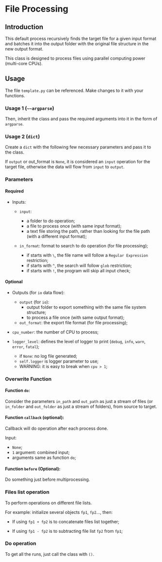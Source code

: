 # File Processing

## Introduction

This default process recursively finds the target file for a given input format and batches it into the output folder with the original file structure in the new output format.

This class is designed to process files using parallel computing power (multi-core CPUs).

## Usage

The file `template.py` can be referenced. Make changes to it with your functions.

### Usage 1 (`~~argparse`)

Then, inherit the class and pass the required arguments into it in the form of `argparse`.

### Usage 2 (`dict`)

Create a `dict` with the following few necessary parameters and pass it to the class.

If `output` or out_format is `None`, it is considered an `input` operation for the target file, otherwise the data will flow from `input` to `output`.

### Parameters

#### Required

* Inputs:
  
  * `input`: 
    
    * a folder to do operation;
    * a file to process once (with same input format);
    * a text file storing the path, rather than looking for the file path (with a different input format);
  
  * `in_format`: format to search to do operation (for file processing); 
    
    * if starts with `\`, the file name will follow a `Regular Expression` restriction;
    * if starts with `^`, the search will follow `glob` restriction;
    * if starts with `!`, the program will skip all input check;

#### Optional

* Outputs (for `io` data flow):
  
  * `output` (for `io`):
    * output folder to export something with the same file system structure;
    * to process a file once (with same output format);
  * `out_format`: the export file format (for file processing);

* `cpu_number`: the number of CPU to process;

* `logger_level`: defines the level of logger to print (`debug`, `info`, `warn`, `error`, `fatal`);
  
  * if `None`: no log file generated; 
  * `self.logger` is logger parameter to use; 
  * WARNING: it is easy to break when `cpu > 1`;

### Overwrite Function

#### Function `do`:

Consider the parameters `in_path` and `out_path` as just a stream of files (or `in_folder` and `out_folder` as just a stream of folders), from source to target.

#### Function `callback` (optional):

Callback will do operation after each process done.

Input:

* `None`;
* `1` argument: combined input;
* arguments same as function `do`;

#### Function `before` (Optional):

Do something just before multiprocessing.

### Files list operation

To perform operations on different file lists.

For example: initialize several objects `fp1`, `fp2`..., then:

* If using `fp1 + fp2` is to concatenate files list together;

* If using `fp1 - fp2` is to subtracting file list `fp2` from `fp1`;

### Do operation

To get all the runs, just call the class with `()`.
